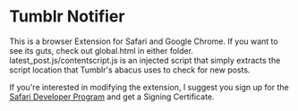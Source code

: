 Tumblr Notifier
================

This is a browser Extension for Safari and Google Chrome.
If you want to see its guts, check out global.html in either folder.
latest_post.js/contentscript.js is an injected script that simply extracts the script location that Tumblr's abacus uses to check for new posts.

If you're interested in modifying the extension, I suggest you sign up for the [Safari Developer Program](http://developer.apple.com/safari/) and get a Signing Certificate.
